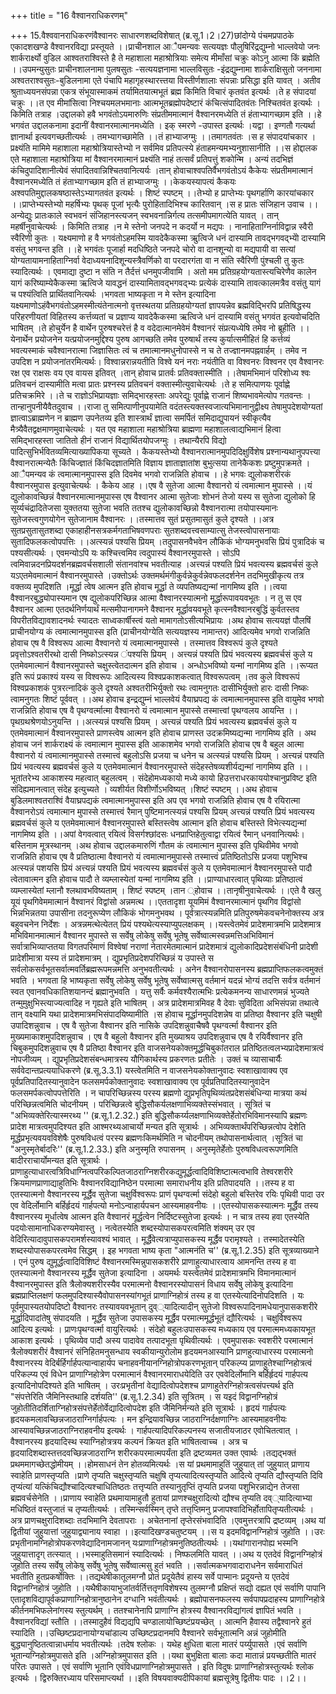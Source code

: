 +++
title = "16 वैश्वानराधिकरणम्"

+++
15.वैश्ववानराधिकरणंवैश्वानरः साधारणशब्दविशेषात् (ब्र.सू.1।2।27)छांदोग्ये पंचमप्रपाठके एकादशखण्डे वैश्वानरविद्या प्रस्तूयते ।।प्राचीनशाल आैपमन्यवः सत्ययज्ञः पौलुषिरिंद्रद्युम्नो भाल्लवेयो जनः शार्करार्क्ष्यो वुडिल आश्वतराश्विस्ते है ते महाशाला महाश्रोत्रियाः समेत्य मीमाँसां चक्रुः कोऽनु आत्मा किं ब्रह्मेति ।।उपमन्युसुतः प्राचीनशालनामा पुलषसुतः -सत्ययज्ञनामा भाल्लविसुतः -इंद्रद्युम्नामा शार्कराक्षिसुतो जननामा अश्वतराश्वसुतः-बुडिलनामा एते पंचापि महागृहस्थारत्त्तया विस्तीर्णशालाः संपन्नाः प्रसिद्धा इति यावत् । अतीव श्रुताध्ययनसंपन्ना एकत्र संभूयास्माकमं तर्यामितयात्मभूतं ब्रह्म किमिति विचारं कृतवंत इत्यर्थः ।ते ह संपादयां चक्रुः ।।त एव मीमांसित्वा निश्चयमलभमानाः आत्मभूतब्रह्मोपदेष्टारं कंचित्संपादितवंतः निश्चितवंत इत्यर्थः । किमिति तत्राह ।उद्दालको हवै भगवंतोऽयमारुणिः संप्रतीममात्मानं वैश्वानरमध्येति तं हंताभ्यागच्छाम इति ।।हे भगवंत उद्दालकनामा इदानीं वैश्वानरमात्मानमध्येति । इक् स्मरणे -उपास्त इत्यर्थः ।यद्वा । इण्गतौ गत्यर्था ज्ञानार्था इत्यवगच्छतीत्यर्थः । तमभ्यागच्छामेति ।।तं हाभ्याजग्मुः ।।तमागतवंतः ।स ह संपादयांचकार । प्रक्ष्यंति मामिमे महाशाला महाश्रोत्रियास्तेभ्यो न सर्वमिव प्रतिपत्स्ये हंताहमन्यमभ्यनुशासानीति ।।स होद्दालक एते महाशाला महाश्रोत्रिया मां वैश्वानरमात्मानं प्रक्ष्यंति नाहं तत्सर्वं प्रतिपत्तुं शकोन्मि । अन्यं तदभिज्ञं कंचिदुपादिशानीत्येवं संपादितवान्निश्चितवानित्यर्यः ।तान् होवाचाश्वपतिर्वैभगवंतोऽयं कैकेयः संप्रतीममात्मानं वैश्वानरमध्येति तं हंताभ्यागच्छाम इति तं हाभ्याजग्मुः ।।केकयस्यापत्यं कैकयः अश्वपतिमुद्दालकषष्ठास्तेऽभ्यागतवंत इत्यर्थः । शिष्टं स्पष्टम् ।।तेभ्यो ह प्राप्तेभ्यः पृथगर्हाणि कारयांचकार ।।प्राप्तेभ्यस्तेभ्यो महर्षिभ्यः पृथक् पूजां भृत्यैः पुरोहितादिभिश्च कारितवान् ।स ह प्रातः संजिहान उवाच ।।अन्येद्युः प्रातःकाले स्वभवनं संजिहानस्त्यजन् स्वभवनान्निर्गत्य तत्समीपमागत्येति यावत् । तान् महर्षीनुवाचेत्यर्थः । किमिति तत्राह ।न मे स्तेनो जनपदे न कदर्यो न मद्यपः । नानाहिताग्निर्नाविद्वान्न स्वैरी स्वैरिणी कुतः । यक्ष्यमाणो ह वै भगवंतोऽहमस्मि यावदेकैकस्मा ऋुत्विजे धनं दास्यामि तावद्भगवद्भ्योे दास्यामि वसंतु भगवन्त इति ।।हे भगवंतः पूजार्हा मदधिष्ठिते जनपदे चोरो वा दानशून्यो वा मद्यपायी वा सत्यां योग्यतायामनाहिताग्निर्वा वेदाध्ययनादिशून्यस्त्रैवर्णिको वा परदारगंता वा न संति स्वैरिणी पुंश्चली तु कुतः स्यादित्यर्थः । एवमाद्या दुष्टा न संति न तैर्दत्तं धनमुपजीवामि । अतो मम प्रतिग्रहयोग्यतास्त्यचिरेणैव कालेन यागं करिष्याम्येकैकस्मा ऋत्विजे यावद्धनं दास्यामितावद्भगवद्भ्यः प्रत्येकं दास्यामि तावत्कालमत्रैव वसंतु यागं च पश्यंत्विति प्रार्थितवानित्यर्थः ।भगवता भाष्यकृता न मे स्तेन इत्यादिना यक्ष्यमाणोऽहंवैभगवंतोऽहमस्मीत्यंतेनात्मनो वृत्तस्थतया प्रतिग्रहयोग्यतां ज्ञापयन्नेव ब्रह्मविद्भिरपि प्रतिषिद्धस्य परिहरणीयतां विहितस्य कर्त्तव्यतां च प्रज्ञाप्य यावदेकैकस्मा ऋत्विजे धनं दास्यामि वसंतु भगवंत इत्यवोचदिति भाषितम् ।ते होचुर्येन है वार्थेन पुरुषश्चरेत्तं है व वदेदात्मानमेवेमं वैश्वानरं संप्रत्यध्येषि तमेव नो ब्रूहीति ।।येनार्थेन प्रयोजनेन यत्प्रयोजनमुद्दिश्य पुरुष आगच्छति तमेव पुरुषार्थं तस्य कुर्यात्समीहितं हि कर्त्तव्यं भवत्यस्माकं चवैश्वानरात्मा जिज्ञासितः त्वं च तमात्मानमधुनोपास्से न च ते तज्ज्ञानमपह्नवार्हम् । तमेव न उपदिश न प्रयोजनांतरमित्यर्थः। विश्वान्नरान्नयतीति विश्वे यनं नराः नयंतीति वा विश्वनरः विश्वनर एव वैश्वानरः रक्ष एव राक्षसः वय एव वायस इतिवत् ।तान् होवाच प्रातर्वः प्रतिवक्तास्मीति ।।तेषामभिमानं परिशोध्य श्वः प्रतिवचनं दास्यामीति मत्वा प्रातः प्रश्नस्य प्रतिवचनं वक्तास्मीत्युवाचेत्यर्थः ।ते ह समित्पाणयः पूर्वाह्णे प्रतिचक्रमिरे ।।ते च राज्ञोऽभिप्रायज्ञाः समिद्भारहस्ताः अपरेद्युः पूर्वाह्णे राजानं शिष्यभावमेत्योप गतवन्तः ।तान्हानुपनीयैवैतदुवाच ।।राजा तु समित्पाणीनुपयामेति वदंतस्त्यक्तस्वजात्यभिमानानुद्वीक्ष्य तेषामुपदेशयोग्यतां ज्ञात्वाऽब्राह्मणेन न ब्राह्मण उपनेतव्य इति शास्त्रार्थं ज्ञात्वा समर्पितं समिदाद्युपायनं स्वीकृत्यैव मैत्र्यैवैतद्वक्षमाणमुवाचेत्यर्थः । यत एव महाशाला महाश्रोत्रिया ब्राह्मणा महाशालत्वाद्यभिमानं हित्वा समिद्भारहस्ता जातितो हीनं राजानं विद्यार्थितयोपजग्मुः । तथान्यैरपि विद्यो पादित्सुभिर्भवितव्यमित्याख्यापिकया सूच्यते । कैकयस्तेभ्यो वैश्वानरात्मानमुपदिदिक्षुर्विशेष प्रश्नान्यथानुपपत्त्या वैश्वानरात्मन्येतैः किंचिज्ज्ञातं किंचिदज्ञातमिति विज्ञाय ज्ञाताज्ञातांश बुभुत्सया तानेकैकशः प्रष्टुमुपक्रमते ।आैपमन्यव कं त्वमात्मानमुपास्स इति दिवमेव भगवो राजन्निति होवाच ।।हे भगवः द्युलोकशरीरकं वैश्वानरमुपास इत्युवाचेत्यर्थः । कैकेय आह ।।एष वै सुतेजा आत्मा वैश्वानरो यं त्वमात्मान मुपास्से ।।यं द्युलोकावच्छिन्नं वैश्वानरमात्मानमुपास्स एष वैश्वानर आत्मा सुतेजाः शोभनं तेजो यस्य स सुतेजा द्युलोको हि सूर्य्यचंद्रादितेजसा युक्ततया सुतेजा भवति ततश्च द्युलोकावच्छिन्नो वैश्वानरात्मा तयोपास्यमानः सुतेजस्त्वगुणयोगेन सुतेजानाम वैश्वानरः ।।तस्मात्तव सुतं प्रसुतमासुतं कुले दृश्यते ।।अत्र सुतप्रसुतासुतशब्दा एकाहाहीनसत्रकर्मगताभिषवणपराः सुतशब्दवत्त्वसाम्यात्सु तेजस्त्वोपासनायाः सुतादिफलकत्वोपपत्तिः ।।अत्स्यन्नं पश्यसि प्रियम् ।तदुपासनवैभवेन लौकिकं भोग्यमनुभवसि प्रियं पुत्रादिकं च पश्यसीत्यर्थः । एवमन्योऽपि यः कश्चित्त्वमिव त्वदुपास्यं वैश्वानरमुपास्ते । सोऽपि त्वमिवान्नदनप्रियदर्शनब्रह्मवर्चसशाली संतानवांश्च भवतीत्याह ।अत्त्यन्नं पश्यति प्रियं भवत्यस्य ब्रह्मवर्चसं कुले यऽएतमेवमात्मानं वैश्वानरमुपास्ते ।उक्तोऽर्थः उक्तमर्थमंगीकुर्वन्नेकुर्वन्नेवफलदर्शनेन तदभिमुखीकृत्य तत्र वक्तव्य मुपदिशति ।मूर्द्धा त्वेष आत्मन इति होवाच मूर्द्धा ते व्यपतिष्यद्यन्मां नागमिष्य इति ।।त्वया वैश्वानरबुद्ध्योपास्यमान एष द्युलोकपरिच्छिन्न आत्मा वैश्वानरस्यात्मनो मूर्द्धारूपावयवभूतः । न तु स एव वैश्वानर आत्मा एतदर्थनिर्णयार्थं मत्समीपानागमने वैश्वानर मूर्द्धावयवभूते कृत्स्नवैश्वानरबुद्धिं कुर्वतस्तव विपरीतविद्यावशादनर्थः स्यादतः साध्वकार्षीस्त्वं यतो मामागतोऽसीत्यभिप्रायः ।अथ होवाच सत्ययज्ञं पौलषिं प्राचीनयोग्य कं त्वमात्मानमुपास्स इति (प्राचीनयोग्येति सत्ययज्ञस्य नामान्तर) आदित्यमेव भगवो राजन्निति होवाच एष वै विश्वरूप आत्मा वैश्वानरो यं त्वमात्मानमुपास्से । तस्मात्तव विश्वरूपं कुले दृश्यते प्रवृत्तोऽश्वतरीरथो दासी निष्कोऽत्स्यन्न ंपश्यसि प्रियम् । अत्त्यन्नं पश्यति प्रियं भवत्यस्य ब्रह्मवर्चसं कुले य एतमेवमात्मानं वैश्वानरमुपास्ते चक्षुस्त्वेतदात्मन इति होवाच । अन्धोऽभविष्यो यन्मां नागमिष्य इति ।।रूप्यत इति रूपं प्रकाश्यं यस्य स विश्वरूपः आदित्यस्य विश्वप्रकाशकत्वात् विश्वरूपत्वम् ।तव कुले विश्वरूपं विश्वप्रकाशकं पुत्ररत्नादिकं कुले दृश्यते अश्वतरीभिर्युक्तो रथः त्वामनुगतः दासीभिर्युक्तो हारः दासी निष्कः त्वामनुगतः शिष्टं पूर्ववत् ।।अथ होवाच इन्द्रद्युम्नं भाल्लवेयं वैयाघ्रपद्य कं त्वमात्मानमुपास्स इति वायुमेव भगवो राजन्निति होवाच एष वै पृथग्वर्त्मात्मा वैश्वानरो यं त्वमात्मान मुपास्से तस्मात्त्वां पृथग्वलय आयन्ति ।।पृथग्रथश्रेणयोऽनुयन्ति ।।अत्स्यन्नं पश्यसि प्रियम् । अत्त्यन्नं पश्यति प्रियं भवत्यस्य ब्रह्मवर्चसं कुले य एतमेवमात्मानं वैश्वानरमुपास्ते प्राणस्त्वेष आत्मन इति होवाच प्राणस्त उदक्रमिष्यद्यन्मा नागमिष्य इति । अथ होवाच जनं शार्कराक्ष्यं कं त्वमात्मान मुपास्स इति आकाशमेव भगवो राजन्निति होवाच एष वै बहुल आत्मा वैश्वानरो यं त्वमात्मानमुपास्से तस्मात्त्वं बहुलोऽसि प्रजया च धनेन च अत्स्यन्नं पश्यसि प्रियम् । अत्त्यन्नं पश्यति प्रियं भवत्यस्य ब्रह्मवर्चसं कुले य एतमेवमात्मानं वैश्वानरमुपास्ते संदेहस्तेषव्यशीर्यद्यन्मां नागमिष्य इति ।।भूतांतरेभ्य आकाशस्य महत्वात् बहुलत्वम् । संदेहोमध्यकायो मध्ये कायो हिउत्तराधरकाययोश्चानुप्रविष्ट इति संदिह्यमानत्वात् संदेह इत्युच्यते । व्यशीर्यत विशीर्णोऽभविष्यत् ।शिष्टं स्पष्टम् ।।अथ होवाच बुडिलमाश्वतराश्विं वैयाघ्रपद्यकं त्वमात्मानमुपास्स इति अप एव भगवो राजन्निति होवाच एष वै रयिरात्मा वैश्वानरोऽयं त्वमात्मान मुपास्से तस्मात्त्वं रैमान् पुष्टिमानत्स्यन्नं पश्यसि प्रियम् अत्त्यन्नं पश्यति प्रियं भवत्यस्य ब्रह्मवर्चसं कुले य एतमेवमात्मानं वैश्वानरमुपास्ते बस्तिस्त्वेष आत्मान इति होवाच बस्तिस्ते विभेत्स्यद्यन्मां नागमिष्य इति ।।अपां वेगवत्वात् रयित्वं विसर्गश्छांदसः धनप्राप्तिहेतुत्वाद्वा रयित्वं रैमान् धनवानित्यर्थः। बस्तिनाम मूत्रस्थानम् ।अथ होवाच उद्दालकमारुणिं गौतम कं त्वमात्मान मुपास्स इति पृथिवीमेव भगवो राजन्निति होवाच एष वै प्रतिष्ठात्मा वैश्वानरो यं त्वमात्मानमुपास्से तस्मात्त्वं प्रतिष्ठितोऽसि प्रजया पशुभिश्च अत्स्यन्नं पशयसि प्रियं अत्त्यन्नं पश्यति प्रियं भवत्यस्य ब्रह्मवर्चसं कुले य एतमेवमात्मानं वैश्वानरमुपास्ते पादौ त्वेतावात्मन इति होवाच पादौ ते व्यम्लास्येतां यन्मां नागमिष्य इति ।।प्राण्याधारत्वात् पृथिव्याः प्रतिष्ठात्वं व्यम्लास्येतां म्लानौ श्लथावभविष्यताम् । शिष्टं स्पष्टम् ।तान ्होवाच ।।तानृषीनुवाचेत्यर्थः ।।एते वै खलु यूयं पृथगिवेममात्मानं वैश्वानरं विद्वांसो अन्नमत्थ ।।एततादृशा यूयमिमं वैश्वानरमात्मानं पृथगिव विद्वांसो भिन्नभिन्नतया उपासीना तदनुरूप्येण लौकिकं भोगमनुभवथ । पूर्वत्रात्स्यन्नमिति प्रतिपुरुषमेकवचनेनोक्तस्य अत्र बहुवचनेन निर्देशः । अत्रन्नमत्थेत्येतत् प्रियं पश्यथेत्यस्याप्युपलक्षकम् ।।यस्त्वेतमेवं प्रादेशमात्रमभि प्रादेशमात्र मभिविमानमात्मानं वैश्वानर मुपास्ते स सर्वेषु लोकेषु सर्वेषु भूतेषु सर्वेष्वात्मस्वन्नमत्तिअभिविमानं सर्वात्राभिव्याप्ततया विगतपरिमाणं विश्वेषां नराणां नेतारमेतमात्मानं प्रादेशमात्रं द्युलोकादिप्रदेशसंबंधिनी प्रादेशी प्रादेशीमात्रा यस्य तं प्रादेशमात्रम् । द्युप्रभृतिप्रदेशपरिच्छिन्नं य उपास्ते स सर्वलोकसर्वभूतसर्वात्मवर्तिब्रह्मरूपमन्नमत्ति अनुभवतीत्यर्थः । अनेन वैश्वानरोपासनस्य ब्रह्मप्राप्तिफलकत्वमुक्तं भवति । भगवता हि भाष्यकृता सर्वेषु लोकेषु सर्वेषु भूतेषु सर्वेष्वात्मसु वर्तमानं यदन्नं भोग्यं तदत्ति सर्वत्र वर्तमानं स्वत एवानवधिकातिशयानन्दं ब्रह्मानुभवति । यत्तु सर्वैः कर्मवश्यैरात्मभिः प्रत्येकमनन्य साधारणमन्नं भुज्यते तन्मुमुक्षुभिस्त्याज्यत्वादिह न गृह्यते इति भाषितम् । अत्र प्रादेशमात्रमिवह वै देवाः सुविदिता अभिसंपन्ना तथात्वे तान् वक्ष्यामि यथा प्रादेशमात्रमभिसंपादयिष्यामीति ।स होवाच मूर्द्धानमुपदिशन्नेष वा प्रतिष्ठा वैश्वानर इति चक्षुषी उपादिशन्नुवाच । एष वै सुतेजा वैश्वानर इति नासिके उपदिशन्नुवाचैषवै पृथग्वर्त्मा वैश्वानर इति मुख्यमाकाशमुपदिशन्नुवाच । एष वै बहुलो वैश्वानर इति मुख्याश्रय उपदिशन्नुवाच एष वै रयिर्वैश्वानर इति चिबुकमुपदिशन्नुवाच एष वै प्रतिष्ठा वैश्वानर इति वाजसनेयकोक्तमूर्द्धचिबुकांतराल प्रतिष्ठितत्वलभ्यप्रादेशमात्रत्वं नोपजीव्यम् । द्युप्रभृतिप्रदेशसंबन्धमात्रस्य यौगिकार्थस्य प्रकरणतः प्रतीतेः । उक्तं च व्यासाचार्यैः सर्ववेदान्तप्रत्ययाधिकरणे (ब्र.सू.3.3.1) यस्त्वेतमिति न वाजसनेयकोक्तानुवादः स्वशाखावाक्य एव पूर्वप्रतिपादितस्यानुवादेन फलसमर्पकोक्तानुवादः स्वशाखावाक्य एव पूर्वप्रतिपादितस्यानुवादेन फलसमर्पकत्वोपपत्तेरिति । न चापरिच्छिन्नस्य परस्य ब्रह्मणो द्युप्रभृतिपृथिव्यंतप्रदेशसंबंधिन्या मात्रया कथं परिच्छिन्नत्वमिति चोदनीयम् । परिच्छिन्नत्वे बुद्धिसौकर्यलक्षणाभिव्यक्तेस्संभवात् । सूत्रितं च "अभिव्यक्तेरित्यास्मरथ्य '' (ब्र.सू.1.2.32.) इति बुद्धिसौकर्य्यलक्षणाभिव्यक्तेर्हेतोरभिविमानस्यापि ब्रह्मणः प्रादेश मात्रत्वमुपदिश्यत इति आश्मरथ्यआचार्यो मन्यत इति सूत्रार्थः । अभिव्यक्तार्थंपरिच्छिन्नत्वोप देशेति मूर्द्धप्रभृत्यवयवविशेषैः पुरुषविधत्वं परस्य ब्रह्मणःकिमर्थमिति न चोदनीयम् तथोपासनार्थत्वात् ।सूत्रितं चा "अनुस्मृतेर्बादरिः'' (ब्र.सू.1.2.33.) इति अनुस्मृति रुपासनम् । अनुस्मृतेर्हेतोः पुरुषविधत्वरूपणमिति बादीरराचार्योमन्यत इति सूत्रार्थः ।प्राणाहुत्याधारत्वत्रिविधाग्नित्वपरिकल्पितजाठराग्निशरीरकद्युमूर्द्धत्वादिविशिष्टात्मत्वभावि तेश्वरशरीरे क्रियमाणप्राणाद्याहुतिभिः वैश्वानरविद्यानिष्ठेन परमात्मा समाराधनीय इति प्रतिपादयति ।।तस्य ह वा एतस्यात्मनो वैश्वानरस्य मूर्द्धैव सुतेजा चक्षुर्विश्वरूपः प्राणं पृथग्वर्त्मा संदेहो बहुलो बस्तिरेव रयिः पृथिवी पादा उर एव वेदिर्लोमानि बर्हिर्हृदयं गार्हपत्यो मनोऽन्वाहार्यपचन आस्यमाहवनीयः ।।एतस्योपासकस्यात्मनः मूर्द्धैव तस्य वैश्वानरस्य मूर्धात्वेष आत्मन इति वैश्वानरं मूर्द्धत्वेन निर्दिष्टस्सुतेजा इत्यर्थः । न चात्र तस्य हवा एतस्येति पदयोःसामानाधिकरण्यमेवास्तु । नत्वेतस्येति शब्दस्योपासकपरत्वमिति शंक्यम् उर एव वेदिरित्यादावुपासकपरामर्शस्यावश्यं भावात् । मूर्द्धैवेत्यत्राप्युपासकस्य मूर्द्धैव परामृश्यते । तस्मादेतस्येति शब्दस्योपासकपरत्वमेव सिद्धम् । इह भगवता भाष्य कृता "आत्मनंति च'' (ब्र.सू.1.2.35) इति सूत्रव्याख्याने । एनं पुरुष द्युमूर्द्धत्वादिविशिष्टं वैश्वानरमस्मिन्नुपासकशरीरे प्राणाहुत्याधारत्वाय आमनन्ति तस्य ह वा एतस्यात्मनो वैश्वानरस्य मूर्द्धैव सुतेजा इत्यादिना । अयमर्थः यस्त्वेतमेवं प्रादेशमात्रमभि विमानमात्मानं वैश्वानरमुपास्त इति त्रैलोक्यशरीरस्यैव परमात्मनो वैश्वानरस्योपासनं विधाय सर्वेषु लोकेषु इत्यादिना ब्रह्मप्राप्तिलक्षणं फलमुपदिश्यास्यैवोपासनस्यांगभूतं प्राणाग्निहोत्रं तस्य ह वा एतस्येत्यादिनोपदिशति । यः पूर्वमुपास्यतयोपदिष्टो वैश्वानरः तस्यावयवभूतान् दुव््यादित्यादीन् सुतेजो विश्वरूपादिनामधेयानुपासकशरीरे मूर्द्धादिपादांतेषु संपादयति । मूर्द्धैव सुतेजा उपासकस्य मूर्द्धैव परमात्ममूर्द्धभूतं द्यौरित्यर्थः । चक्षुर्विश्वरूप आदित्य इत्यर्थः । प्राणःपृथग्वर्त्मा वायुरित्यर्थः । संदेहो बहुलःउपासकस्य मध्यकाय एव परमात्ममध्यकायभूत आकाश इत्यर्थः । पृथिव्येव पादौ अस्य पादावेव तत्पादभूता पृथिवीत्यर्थः । एवमुपासकः स्वशरीरे परमात्मानं त्रैलोक्यशरीरं वैश्वानरं संनिहितमनुसन्धाय स्वकीयान्युरोलोम हृदयमनआस्यानि प्राणहुत्याधारस्य परमात्मनो वैश्वानरस्य वेदिर्बर्हिर्गार्हपत्यान्वाहार्यप चनाहवनीयानग्निहोत्रोपकरणभूतान् परिकल्प्य प्राणाहुतेश्चाग्निहोत्रत्वं परिकल्प्य एवं विधेन प्राणाग्निहोत्रेण परमात्मानं वैश्वानरमाराधयेदिति उर एववेदिर्लोमानि बर्हिर्हृदयं गार्हपत्य इत्यादिनोपदिश्यते इति भाषितम् । उरःप्रभृतीनां वेद्यादित्वोपदेशश्च प्राणाहुतेरग्निहोत्रत्वसंपत्त्यर्थ इति "संपत्तेरिति जैमिनिस्तथाहि दर्शयति'' (ब्र.सू.1.2.34) इति सूत्रितम् । स यइदं विद्वानग्निहोत्रं जुहोतीतिदर्शिताग्निहोत्रसंपत्तेर्हेतोर्वेद्यादित्वोपदेश इति जैमिनिर्मन्यते इति सूत्रार्थः । हृदयं गार्हपत्यः हृदयकमलावच्छिन्नजाठराग्निर्गार्हपत्यः । मन इन्द्रियावच्छिन्न जाठराग्निर्दक्षणाग्निः आस्यमाहवनीयः आस्यावच्छिन्नजाठराग्निराहवनीय इत्यर्थः । गार्हपत्यादिपरिकल्पनस्य सजातीयजाठर एवोचितत्वात् । वैश्वानरस्य हृदयादिस्थ स्याग्निहोत्रत्रय कल्पनं क्रियत इति भाषितत्वाच्च । अत्र च हृदयादिशब्दास्तत्तदवच्छिन्नजाठराग्नि शरीरकपरमात्मपर्यंता इति द्रष्टव्यमत उक्त एवार्थः ।तद्यद्भक्तं प्रथममागच्छेतद्धोमीयम् ।।होमसाधनं तेन होतव्यमित्यर्थः ।स यां प्रथमामाहुतिं जुहुयात् तां जुहुयात् प्राणाय स्वाहेति प्राणस्तृप्यति ।प्राणे तृप्यति चक्षुस्तृप्यति चक्षुषि तृप्यत्यादित्यस्तृप्यति आदित्ये तृप्यति द्यौस्तृप्यति दिवि तृप्यंत्यां यत्किंचिद्यौश्चादित्यश्चाधितिष्ठतः तत्तृप्यति तस्यानुतृप्तिं तृप्यति प्रजया पशुभिरन्नाद्येन तेजसा ब्रह्मवर्चसेनेति ।।प्राणाय स्वाहेति प्रथमायामाहुतौ हुतायां प्राणश्चक्षुरादित्यो द्यौश्च तृप्यति दव््यादित्याभ्या मधिष्ठितं वस्तुजातं च तृप्यतीत्यर्थः । तस्मिन्सर्वस्मिन् तृप्ते तत्तृप्तिमनु प्रजापश्वादिभिर्होतापितृप्यतीत्यर्थः । अत्र प्राणचक्षुरादिशब्दाः तदभिमानि देवतापराः । अचेतनानां तृप्तेरसंभवादिति ।एवमुत्तरत्रापि द्रष्टव्यम् ।अथ यां द्वितीयां जुहुयात्तां जुहुयाद्व्यानाय स्वाहा ।।इत्यादिखण्डचतुष्टयम् ।।स य इदमविद्वानग्निहोत्रं जुहोति ।।उरः प्रभृतीनामग्निहोत्रोपकरणवेद्यादिनामजानन् यःप्राणाग्निहोत्रमनुतिष्ठतीत्यर्थः ।।यथांगारानपोह्य भस्मनि जुहुयात्तादृग् तत्स्यात् ।।भस्माहुतिसमानं स्यादित्यर्थः । निष्फलमिति यावत् ।।अथ य एतदेवं विद्वानग्निहोत्रं जुहोति तस्य सर्वेषु लोकेषु सर्वेषु भूतेषु सर्वेष्वात्मसु हुतं भवति ।।सर्वात्मकभगवादाराधनेन सर्वमाराधितं भवतीति हुतप्रकर्षोक्तिः ।।तद्यथेषीकातूलमग्नौ प्रोतं प्रदूयेतैवं हास्य सर्वे पाप्मानः प्रदूयन्ते य एतदेवं विद्वानग्निहोत्रं जुहोति ।।यथैषीकायाभुजांतर्वर्तित्ततृणविशेषस्य तुलमग्नौ प्रक्षिप्तं सद्यो दह्यत एवं सर्वाणि पापानि एतादृशविद्यापूर्वकप्राणाग्निहोत्रानुष्ठानेन दग्धानि भवंतीत्यर्थः । ब्रह्मोपासनफलस्य सर्वपापप्रदाहस्य प्राणाग्निहोत्रे कीर्तनमभिफलेनांगस्य स्तुत्यर्थम् । ततश्चानेनापि प्राणाग्नि होत्रस्य वैश्वानरविद्यांगत्वं ज्ञापितं भवति । वैश्वानरविद्यां स्तौति ।।तस्मादुहैवं विद्यद्यपि चण्डालायोच्छिष्टंप्रयच्छेत् । आत्मनि हैवास्य तद्वैश्वानरे हुतं स्यादिति ।।उच्छिष्टप्रदानायोग्यचांडाल्य उच्छिष्टप्रदानमपि वैश्वानरे सर्वभूतात्मनि अन्नं जुहोमीति बुद्ध्यानुष्ठितत्वान्नाधर्माय भवतीत्यर्थः ।तदेष श्लोकः । यथेह क्षुधिता बाला मातरं पर्य्युपासते ।एवं सर्वाणि भूतान्यग्निहोत्रमुपासते इति ।अग्निहोत्रमुपासत इति ।।यथा बुभुक्षिता बालाः कदा मातान्नं प्रयच्छतीति मातरं परितः उपासते । एवं सर्वाणि भूतानि एवंविधप्राणाग्निहोत्रमुपासते । इति विदुषः प्राणाग्निहोत्रस्तुत्यर्थः श्लोक इत्यर्थः । द्विरुक्तिरध्याय परिसमाप्त्यर्था ।।इति विषयवाक्यदीपिकायां ब्रह्मसूत्रेषु द्वितीयः पादः ।।2।।